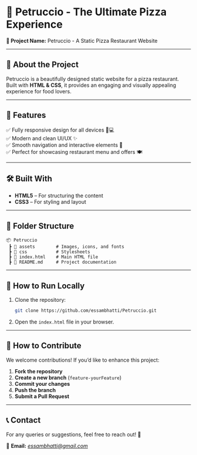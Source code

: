 # 🍕 Petruccio - The Ultimate Pizza Experience

**📌 Project Name:** Petruccio - A Static Pizza Restaurant Website

---

## 📖 About the Project
Petruccio is a beautifully designed static website for a pizza restaurant. Built with **HTML & CSS**, it provides an engaging and visually appealing experience for food lovers.

---

## 🚀 Features
✅ Fully responsive design for all devices 📱💻  
✅ Modern and clean UI/UX ✨  
✅ Smooth navigation and interactive elements 🎨  
✅ Perfect for showcasing restaurant menu and offers 🍽️  

---

## 🛠️ Built With
- **HTML5** – For structuring the content  
- **CSS3** – For styling and layout  

---

## 📂 Folder Structure
```
📦 Petruccio  
 ┣ 📂 assets        # Images, icons, and fonts  
 ┣ 📂 css           # Stylesheets  
 ┣ 📜 index.html    # Main HTML file  
 ┣ 📜 README.md     # Project documentation  
```

---

## 🚀 How to Run Locally
1. Clone the repository:
   ```sh
   git clone https://github.com/essambhatti/Petruccio.git
   ```
2. Open the `index.html` file in your browser.

---

## 📌 How to Contribute
We welcome contributions! If you’d like to enhance this project:
1. **Fork the repository**  
2. **Create a new branch** (`feature-yourFeature`)  
3. **Commit your changes**  
4. **Push the branch**  
5. **Submit a Pull Request**  

---

## 📞 Contact
For any queries or suggestions, feel free to reach out! 🚀  

📩 **Email:** *essambhatti@gmail.com*  
